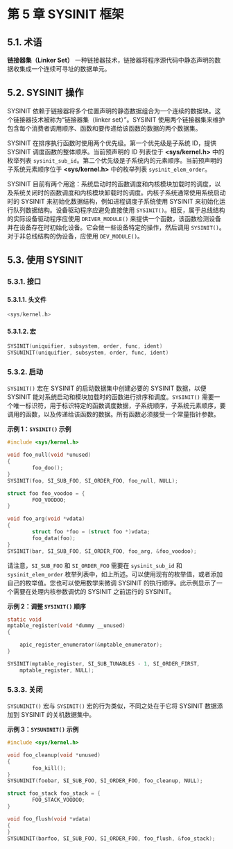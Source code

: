 # 第 5 章 SYSINIT 框架

## 5.1. 术语

**链接器集（Linker Set）**
一种链接器技术，链接器将程序源代码中静态声明的数据收集成一个连续可寻址的数据单元。

## 5.2. SYSINIT 操作

SYSINIT 依赖于链接器将多个位置声明的静态数据组合为一个连续的数据块。这个链接器技术被称为“链接器集（linker set）”。SYSINIT 使用两个链接器集来维护包含每个消费者调用顺序、函数和要传递给该函数的数据的两个数据集。

SYSINIT 在排序执行函数时使用两个优先级。第一个优先级是子系统 ID，提供 SYSINIT 调度函数的整体顺序。当前预声明的 ID 列表位于 **\<sys/kernel.h>** 中的枚举列表 `sysinit_sub_id`。第二个优先级是子系统内的元素顺序。当前预声明的子系统元素顺序位于 **\<sys/kernel.h>** 中的枚举列表 `sysinit_elem_order`。

SYSINIT 目前有两个用途：系统启动时的函数调度和内核模块加载时的调度，以及系统关闭时的函数调度和内核模块卸载时的调度。内核子系统通常使用系统启动时的 SYSINIT 来初始化数据结构，例如进程调度子系统使用 SYSINIT 来初始化运行队列数据结构。设备驱动程序应避免直接使用 `SYSINIT()`。相反，属于总线结构的实际设备驱动程序应使用 `DRIVER_MODULE()` 来提供一个函数，该函数检测设备并在设备存在时初始化设备。它会做一些设备特定的操作，然后调用 `SYSINIT()`。对于非总线结构的伪设备，应使用 `DEV_MODULE()`。

## 5.3. 使用 SYSINIT

### 5.3.1. 接口

#### 5.3.1.1. 头文件

```c
<sys/kernel.h>
```

#### 5.3.1.2. 宏

```c
SYSINIT(uniquifier, subsystem, order, func, ident)
SYSUNINIT(uniquifier, subsystem, order, func, ident)
```

### 5.3.2. 启动

`SYSINIT()` 宏在 SYSINIT 的启动数据集中创建必要的 SYSINIT 数据，以便 SYSINIT 能对系统启动和模块加载时的函数进行排序和调度。`SYSINIT()` 需要一个唯一标识符，用于标识特定的函数调度数据，子系统顺序，子系统元素顺序，要调用的函数，以及传递给该函数的数据。所有函数必须接受一个常量指针参数。

**示例 1：`SYSINIT()` 示例**

```c
#include <sys/kernel.h>

void foo_null(void *unused)
{
        foo_doo();
}
SYSINIT(foo, SI_SUB_FOO, SI_ORDER_FOO, foo_null, NULL);

struct foo foo_voodoo = {
        FOO_VOODOO;
}

void foo_arg(void *vdata)
{
        struct foo *foo = (struct foo *)vdata;
        foo_data(foo);
}
SYSINIT(bar, SI_SUB_FOO, SI_ORDER_FOO, foo_arg, &foo_voodoo);
```

请注意，`SI_SUB_FOO` 和 `SI_ORDER_FOO` 需要在 `sysinit_sub_id` 和 `sysinit_elem_order` 枚举列表中，如上所述。可以使用现有的枚举值，或者添加自己的枚举值。您也可以使用数学来微调 SYSINIT 的执行顺序。此示例显示了一个需要在处理内核参数调优的 SYSINIT 之前运行的 SYSINIT。

**示例 2：调整 `SYSINIT()` 顺序**

```c
static void
mptable_register(void *dummy __unused)
{

	apic_register_enumerator(&mptable_enumerator);
}

SYSINIT(mptable_register, SI_SUB_TUNABLES - 1, SI_ORDER_FIRST,
    mptable_register, NULL);
```

### 5.3.3. 关闭

`SYSUNINIT()` 宏与 `SYSINIT()` 宏的行为类似，不同之处在于它将 SYSINIT 数据添加到 SYSINIT 的关机数据集中。

**示例 3：`SYSUNINIT()` 示例**

```c
#include <sys/kernel.h>

void foo_cleanup(void *unused)
{
        foo_kill();
}
SYSUNINIT(foobar, SI_SUB_FOO, SI_ORDER_FOO, foo_cleanup, NULL);

struct foo_stack foo_stack = {
        FOO_STACK_VOODOO;
}

void foo_flush(void *vdata)
{
}
SYSUNINIT(barfoo, SI_SUB_FOO, SI_ORDER_FOO, foo_flush, &foo_stack);
```
